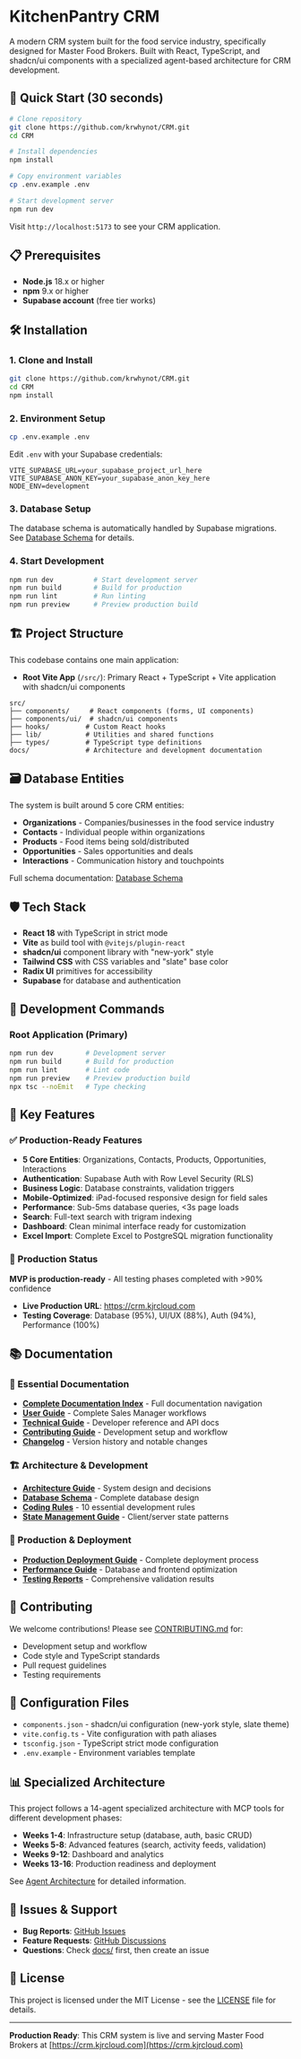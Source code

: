 # KitchenPantry CRM

A modern CRM system built for the food service industry, specifically designed for Master Food Brokers. Built with React, TypeScript, and shadcn/ui components with a specialized agent-based architecture for CRM development.

## 🚀 Quick Start (30 seconds)
```bash
# Clone repository
git clone https://github.com/krwhynot/CRM.git
cd CRM

# Install dependencies
npm install

# Copy environment variables
cp .env.example .env

# Start development server
npm run dev
```

Visit `http://localhost:5173` to see your CRM application.

## 📋 Prerequisites

- **Node.js** 18.x or higher
- **npm** 9.x or higher  
- **Supabase account** (free tier works)

## 🛠️ Installation

### 1. Clone and Install
```bash
git clone https://github.com/krwhynot/CRM.git
cd CRM
npm install
```

### 2. Environment Setup
```bash
cp .env.example .env
```

Edit `.env` with your Supabase credentials:
```env
VITE_SUPABASE_URL=your_supabase_project_url_here
VITE_SUPABASE_ANON_KEY=your_supabase_anon_key_here
NODE_ENV=development
```

### 3. Database Setup
The database schema is automatically handled by Supabase migrations. See [Database Schema](docs/database.md) for details.

### 4. Start Development
```bash
npm run dev          # Start development server
npm run build        # Build for production
npm run lint         # Run linting
npm run preview      # Preview production build
```

## 🏗️ Project Structure

This codebase contains one main application:
- **Root Vite App** (`/src/`): Primary React + TypeScript + Vite application with shadcn/ui components

```
src/
├── components/     # React components (forms, UI components)
├── components/ui/  # shadcn/ui components  
├── hooks/         # Custom React hooks
├── lib/           # Utilities and shared functions
├── types/         # TypeScript type definitions
docs/              # Architecture and development documentation
```

## 🗃️ Database Entities

The system is built around 5 core CRM entities:
- **Organizations** - Companies/businesses in the food service industry
- **Contacts** - Individual people within organizations  
- **Products** - Food items being sold/distributed
- **Opportunities** - Sales opportunities and deals
- **Interactions** - Communication history and touchpoints

Full schema documentation: [Database Schema](docs/database.md)

## 🛡️ Tech Stack

- **React 18** with TypeScript in strict mode
- **Vite** as build tool with `@vitejs/plugin-react`
- **shadcn/ui** component library with "new-york" style
- **Tailwind CSS** with CSS variables and "slate" base color
- **Radix UI** primitives for accessibility
- **Supabase** for database and authentication

## 🚀 Development Commands

### Root Application (Primary)
```bash
npm run dev        # Development server
npm run build      # Build for production  
npm run lint       # Lint code
npm run preview    # Preview production build
npx tsc --noEmit   # Type checking
```


## 🎯 Key Features

### ✅ Production-Ready Features
- **5 Core Entities**: Organizations, Contacts, Products, Opportunities, Interactions
- **Authentication**: Supabase Auth with Row Level Security (RLS)
- **Business Logic**: Database constraints, validation triggers
- **Mobile-Optimized**: iPad-focused responsive design for field sales
- **Performance**: Sub-5ms database queries, <3s page loads
- **Search**: Full-text search with trigram indexing
- **Dashboard**: Clean minimal interface ready for customization
- **Excel Import**: Complete Excel to PostgreSQL migration functionality

### 🎯 Production Status
**MVP is production-ready** - All testing phases completed with >90% confidence
- **Live Production URL**: https://crm.kjrcloud.com
- **Testing Coverage**: Database (95%), UI/UX (88%), Auth (94%), Performance (100%)

## 📚 Documentation

### 📖 Essential Documentation
- **[Complete Documentation Index](docs/)** - Full documentation navigation
- **[User Guide](docs/USER_GUIDE.md)** - Complete Sales Manager workflows  
- **[Technical Guide](docs/TECHNICAL_GUIDE.md)** - Developer reference and API docs
- **[Contributing Guide](CONTRIBUTING.md)** - Development setup and workflow
- **[Changelog](CHANGELOG.md)** - Version history and notable changes

### 🏗️ Architecture & Development
- **[Architecture Guide](docs/architecture/overview.md)** - System design and decisions
- **[Database Schema](docs/DATABASE_SCHEMA.md)** - Complete database design
- **[Coding Rules](docs/Coding_Rules.md)** - 10 essential development rules
- **[State Management Guide](docs/STATE_MANAGEMENT_GUIDE.md)** - Client/server state patterns

### 🚀 Production & Deployment
- **[Production Deployment Guide](docs/PRODUCTION_DEPLOYMENT_GUIDE.md)** - Complete deployment process
- **[Performance Guide](docs/guides/performance.md)** - Database and frontend optimization
- **[Testing Reports](docs/testing/)** - Comprehensive validation results

## 🤝 Contributing

We welcome contributions! Please see [CONTRIBUTING.md](CONTRIBUTING.md) for:
- Development setup and workflow
- Code style and TypeScript standards  
- Pull request guidelines
- Testing requirements

## 🔧 Configuration Files

- `components.json` - shadcn/ui configuration (new-york style, slate theme)
- `vite.config.ts` - Vite configuration with path aliases
- `tsconfig.json` - TypeScript strict mode configuration
- `.env.example` - Environment variables template

## 📊 Specialized Architecture

This project follows a 14-agent specialized architecture with MCP tools for different development phases:
- **Weeks 1-4**: Infrastructure setup (database, auth, basic CRUD)
- **Weeks 5-8**: Advanced features (search, activity feeds, validation)  
- **Weeks 9-12**: Dashboard and analytics
- **Weeks 13-16**: Production readiness and deployment

See [Agent Architecture](docs/CRM_AGENT_ARCHITECTURE.md) for detailed information.

## 🐛 Issues & Support

- **Bug Reports**: [GitHub Issues](https://github.com/krwhynot/CRM/issues)
- **Feature Requests**: [GitHub Discussions](https://github.com/krwhynot/CRM/discussions)
- **Questions**: Check [docs/](docs/) first, then create an issue

## 📄 License

This project is licensed under the MIT License - see the [LICENSE](LICENSE) file for details.

---

**Production Ready**: This CRM system is live and serving Master Food Brokers at [https://crm.kjrcloud.com](https://crm.kjrcloud.com)
